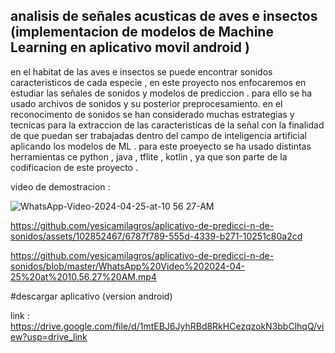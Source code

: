 ## analisis de señales acusticas de aves e insectos (implementacion de modelos de Machine Learning en  aplicativo movil  android )
en el habitat de las aves e insectos se puede encontrar sonidos caracteristicos de cada especie , en este proyecto nos enfocaremos en estudiar las señales de sonidos y modelos de prediccion . para ello se ha usado archivos de sonidos y su posterior preprocesamiento.
en el reconocimento de sonidos se han considerado muchas estrategias y tecnicas para la extraccion de las caracteristicas de la señal con la finalidad de que puedan ser trabajadas dentro del campo de inteligencia artificial aplicando los modelos de ML . para este proeyecto se ha usado distintas herramientas ce python , java , tflite , kotlin , ya que son parte de la codificacion  de este proyecto . 



video de demostracion :



![WhatsApp-Video-2024-04-25-at-10 56 27-AM](https://github.com/yesicamilagros/aplicativo-de-predicci-n-de-sonidos/assets/102852467/3ac65d00-af87-4f4b-8929-47563a2b4530)




https://github.com/yesicamilagros/aplicativo-de-predicci-n-de-sonidos/assets/102852467/6787f789-555d-4339-b271-10251c80a2cd







https://github.com/yesicamilagros/aplicativo-de-predicci-n-de-sonidos/blob/master/WhatsApp%20Video%202024-04-25%20at%2010.56.27%20AM.mp4


#descargar aplicativo (version android)

link : https://drive.google.com/file/d/1mtEBJ6JyhRBd8RkHCezqzokN3bbClhqQ/view?usp=drive_link










